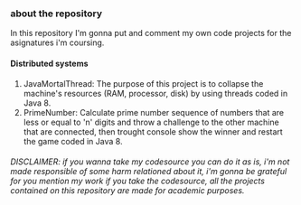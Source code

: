 ### about the repository
In this repository I'm gonna put and comment my own code projects for the asignatures i'm coursing.

#### Distributed systems
  1. JavaMortalThread: The purpose of this project is to collapse the machine's resources (RAM, processor, disk) by using threads coded in Java 8.
  2. PrimeNumber: Calculate prime number sequence of numbers that are less or equal to 'n' digits and throw a challenge to the other machine that are connected, then trought console show the winner and restart the game coded in Java 8.

###### DISCLAIMER: if you wanna take my codesource you can do it as is, i'm not made responsible of some harm relationed about it, i'm gonna be grateful for you mention my work if you take the codesource, all the projects contained on this repository are made for academic purposes.
